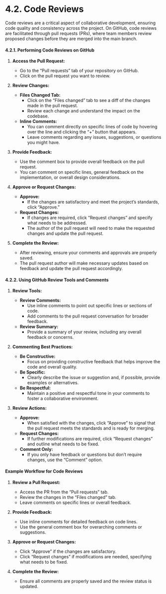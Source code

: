 # 4.2. **Code Reviews**

Code reviews are a critical aspect of collaborative development, ensuring code quality and consistency across the project. On GitHub, code reviews are facilitated through pull requests (PRs), where team members review proposed changes before they are merged into the main branch.

#### 4.2.1. **Performing Code Reviews on GitHub**

1. **Access the Pull Request:**

   - Go to the “Pull requests” tab of your repository on GitHub.
   - Click on the pull request you want to review.

2. **Review Changes:**

   - **Files Changed Tab:**
     - Click on the “Files changed” tab to see a diff of the changes made in the pull request.
     - Review each change and understand the impact on the codebase.
   - **Inline Comments:**
     - You can comment directly on specific lines of code by hovering over the line and clicking the “+” button that appears.
     - Leave comments regarding any issues, suggestions, or questions you might have.

3. **Provide Feedback:**

   - Use the comment box to provide overall feedback on the pull request.
   - You can comment on specific lines, general feedback on the implementation, or overall design considerations.

4. **Approve or Request Changes:**

   - **Approve:**
     - If the changes are satisfactory and meet the project’s standards, click “Approve.”
   - **Request Changes:**
     - If changes are required, click “Request changes” and specify what needs to be addressed.
     - The author of the pull request will need to make the requested changes and update the pull request.

5. **Complete the Review:**
   - After reviewing, ensure your comments and approvals are properly saved.
   - The pull request author will make necessary updates based on feedback and update the pull request accordingly.

#### 4.2.2. **Using GitHub Review Tools and Comments**

1. **Review Tools:**

   - **Review Comments:**
     - Use inline comments to point out specific lines or sections of code.
     - Add comments to the pull request conversation for broader feedback.
   - **Review Summary:**
     - Provide a summary of your review, including any overall feedback or concerns.

2. **Commenting Best Practices:**

   - **Be Constructive:**
     - Focus on providing constructive feedback that helps improve the code and overall quality.
   - **Be Specific:**
     - Clearly describe the issue or suggestion and, if possible, provide examples or alternatives.
   - **Be Respectful:**
     - Maintain a positive and respectful tone in your comments to foster a collaborative environment.

3. **Review Actions:**
   - **Approve:**
     - When satisfied with the changes, click “Approve” to signal that the pull request meets the standards and is ready for merging.
   - **Request Changes:**
     - If further modifications are required, click “Request changes” and outline what needs to be fixed.
   - **Comment Only:**
     - If you only have feedback or questions but don’t require changes, use the “Comment” option.

#### Example Workflow for Code Reviews

1. **Review a Pull Request:**

   - Access the PR from the “Pull requests” tab.
   - Review the changes in the “Files changed” tab.
   - Leave comments on specific lines or overall feedback.

2. **Provide Feedback:**

   - Use inline comments for detailed feedback on code lines.
   - Use the general comment box for overarching comments or suggestions.

3. **Approve or Request Changes:**

   - Click “Approve” if the changes are satisfactory.
   - Click “Request changes” if modifications are needed, specifying what needs to be fixed.

4. **Complete the Review:**
   - Ensure all comments are properly saved and the review status is updated.
